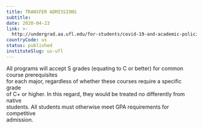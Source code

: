 ```yaml
---
title: TRANSFER ADMISSIONS
subtitle: 
date: 2020-04-23
link: >-
  http://undergrad.aa.ufl.edu/for-students/covid-19-and-academic-policies/undergraduate-policy-updates-spring-2020/
countryCode: us
status: published
instituteSlug: us-ufl
---
```

  
All programs will accept S grades (equating to C or better) for common course prerequisites  
for each major, regardless of whether these courses require a specific grade  
of C+ or higher. In this regard, they would be treated no differently from native  
students. All students must otherwise meet GPA requirements for competitive  
admission.
